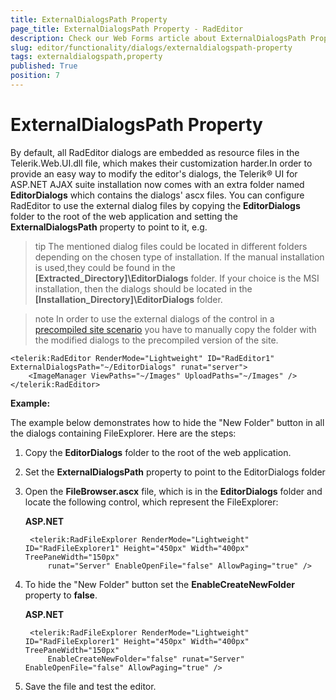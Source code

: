 ```yaml
---
title: ExternalDialogsPath Property
page_title: ExternalDialogsPath Property - RadEditor
description: Check our Web Forms article about ExternalDialogsPath Property.
slug: editor/functionality/dialogs/externaldialogspath-property
tags: externaldialogspath,property
published: True
position: 7
---
```


# ExternalDialogsPath Property

By default, all RadEditor dialogs are embedded as resource files in the Telerik.Web.UI.dll file, which makes their customization harder.In order to provide an easy way to modify the editor's dialogs, the Telerik® UI for ASP.NET AJAX suite installation now comes with an extra folder named **EditorDialogs** which contains the dialogs' ascx files. You can configure RadEditor to use the external dialog files by copying the **EditorDialogs** folder to the root of the web application and setting the **ExternalDialogsPath** property to point to it, e.g.

>tip The mentioned dialog files could be located in different folders depending on the chosen type of installation. If the manual installation is used,they could be found in the **[Extracted_Directory]\EditorDialogs** folder. If your choice is the MSI installation, then the dialogs should be located in the **[Installation_Directory]\EditorDialogs** folder.

>note In order to use the external dialogs of the control in a [precompiled site scenario](https://msdn.microsoft.com/en-us/library/399f057w%28v=vs.85%29.aspx) you have to manually copy the folder with the modified dialogs to the precompiled version of the site.

````ASP.NET
<telerik:RadEditor RenderMode="Lightweight" ID="RadEditor1" ExternalDialogsPath="~/EditorDialogs" runat="server">
	<ImageManager ViewPaths="~/Images" UploadPaths="~/Images" />
</telerik:RadEditor>
````

**Example:**

The example below demonstrates how to hide the "New Folder" button in all the dialogs containing FileExplorer. Here are the steps:

1. Copy the **EditorDialogs** folder to the root of the web application.
1. Set the **ExternalDialogsPath** property to point to the EditorDialogs folder
1. Open the **FileBrowser.ascx** file, which is in the **EditorDialogs** folder and locate the following control, which represent the FileExplorer:

	**ASP.NET**

		<telerik:RadFileExplorer RenderMode="Lightweight" ID="RadFileExplorer1" Height="450px" Width="400px" TreePaneWidth="150px"
			runat="Server" EnableOpenFile="false" AllowPaging="true" />

1. To hide the "New Folder" button set the **EnableCreateNewFolder** property to **false**.

	**ASP.NET**
	
		<telerik:RadFileExplorer RenderMode="Lightweight" ID="RadFileExplorer1" Height="450px" Width="400px" TreePaneWidth="150px"
			EnableCreateNewFolder="false" runat="Server" EnableOpenFile="false" AllowPaging="true" />

1. Save the file and test the editor.
